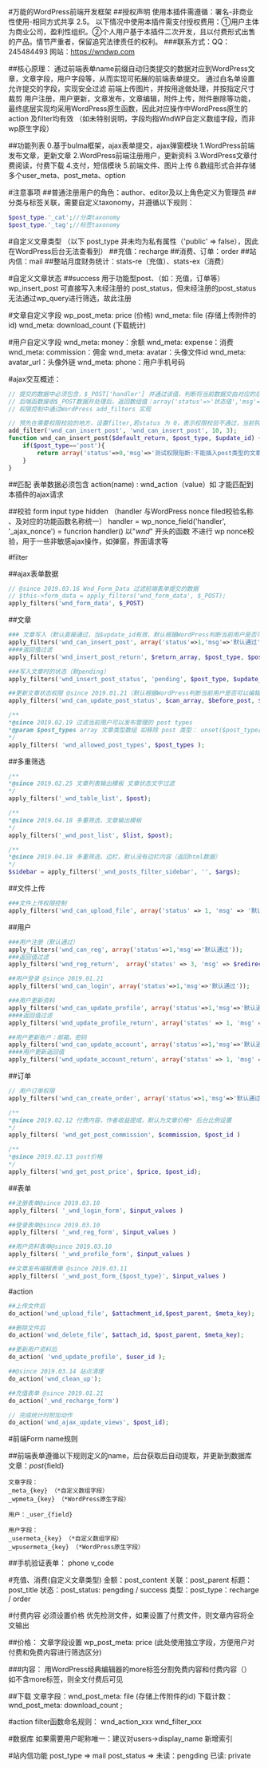 #万能的WordPress前端开发框架
##授权声明
使用本插件需遵循：署名-非商业性使用-相同方式共享 2.5。
以下情况中使用本插件需支付授权费用：①用户主体为商业公司，盈利性组织。②个人用户基于本插件二次开发，且以付费形式出售的产品。情节严重者，保留追究法律责任的权利。
###联系方式：QQ：245484493  网站：https://wndwp.com

##核心原理：
通过前端表单name前缀自动归类提交的数据对应到WordPress文章，文章字段，用户字段等，从而实现可拓展的前端表单提交。
通过白名单设置允许提交的字段，实现安全过滤
前端上传图片，并按用途做处理，并按指定尺寸裁剪
用户注册，用户更新，文章发布，文章编辑，附件上传，附件删除等功能，最终底层实现均采用WordPress原生函数，因此对应操作中WordPress原生的action 及filter均有效
（如未特别说明，字段均指WndWP自定义数组字段，而非wp原生字段）

##功能列表
0.基于bulma框架，ajax表单提交，ajax弹窗模块
1.WordPress前端发布文章，更新文章
2.WordPress前端注册用户，更新资料
3.WordPress文章付费阅读，付费下载
4.支付，短信模块
5.前端文件、图片上传
6.数组形式合并存储多个user_meta、post_meta、option

#注意事项
##普通注册用户的角色：author、editor及以上角色定义为管理员
##分类与标签关联，需要自定义taxonomy，并遵循以下规则：
```php
$post_type.'_cat';//分类taxonomy
$post_type.'_tag';//标签taxonomy
```

#自定义文章类型
（以下 post_type 并未均为私有属性（'public' => false），因此在WordPress后台无法查看到）
##充值：recharge
##消费、订单：order
##站内信：mail
##整站月度财务统计：stats-re（充值）、stats-ex（消费）

#自定义文章状态
##success
 用于功能型post、（如：充值，订单等） wp_insert_post 可直接写入未经注册的 post_status，但未经注册的post_status无法通过wp_query进行筛选，故此注册

#文章自定义字段
wp_post_meta: price (价格)
wnd_meta: file (存储上传附件的id)
wnd_meta: download_count (下载统计)

#用户自定义字段
wnd_meta: money：余额
wnd_meta: expense：消费
wnd_meta: commission：佣金
wnd_meta: avatar：头像文件id
wnd_meta: avatar_url：头像外链
wnd_meta: phone：用户手机号码

#ajax交互概述：
```php
// 提交的数据中必须包含，$_POST['handler'] 并通过该值，判断将当前数据交由对应的后端 handler() 函数处理
// 后端函数接收$_POST数据并处理后，返回数组值：array('status'=>'状态值','msg'=>'消息');通过统一将结果转为json格式，输出交付前端处理
// 权限控制中通过WordPress add_filters 实现

// 预先在需要权限校验的地方，设置filter,若status 为 0，表示权限校验不通过，当前钩子所在函数操作会中断，将权限校验数组结果返回
add_filter('wnd_can_insert_post', 'wnd_can_insert_post', 10, 3);
function wnd_can_insert_post($default_return, $post_type, $update_id) {
	if($post_type=='post'){
		return array('status'=>0,'msg'=>'测试权限阻断:不能插入post类型的文章')
	}
}
```
##匹配
表单数据必须包含
	action(name) : wnd_action（value）如 <input type="hidden" name="action" value="wnd_action">
才能匹配到本插件的ajax请求

##校验
form input type hidden
	（handler 与WordPress nonce filed校验名称 、及对应的功能函数名称统一）
	handler = wp_nonce_field('handler', '_ajax_nonce')  = funcrion handler()
	以"_wnd_" 开头的函数 不进行 wp nonce校验，用于一些非敏感ajax操作，如弹窗，界面请求等

#filter

##ajax表单数据
```php
// @since 2019.03.16 Wnd_Form_Data 过滤前端表单提交的数据
// $this->form_data = apply_filters('wnd_form_data', $_POST);
apply_filters('wnd_form_data', $_POST)
```

##文章
```php
### 文章写入（默认直接通过，当$update_id有效，默认根据WordPress判断当前用户是否可以编辑）
apply_filters('wnd_can_insert_post', array('status'=>1,'msg'=>'默认通过'), $post_type, $update_id);
####返回值过滤
apply_filters('wnd_insert_post_return', $return_array, $post_type, $post_id);

###写入文章时的状态（默pending）
apply_filters('wnd_insert_post_status', 'pending', $post_type, $update_id);

##更新文章状态权限 @since 2019.01.21（默认根据WordPress判断当前用户是否可以编辑文章）
apply_filters('wnd_can_update_post_status', $can_array, $before_post, $after_status );

/**
*@since 2019.02.19 过滤当前用户可以发布管理的 post types
*@param $post_types array 文章类型数组 如移除 post 类型： unset($post_type['post'])
*/
apply_filters( 'wnd_allowed_post_types', $post_types );
```
##多重筛选
```php
/**
*@since 2019.02.25 文章列表输出模板 文章状态文字过滤
*/
apply_filters('_wnd_table_list', $post);

/**
*@since 2019.04.18 多重筛选，文章输出模板
*/
apply_filters('_wnd_post_list', $list, $post);

/**
*@since 2019.04.18 多重筛选，边栏，默认没有边栏内容（返回html数据）
*/
$sidebar = apply_filters('_wnd_posts_filter_sidebar', '', $args);
```

##文件上传
```php
###文件上传权限控制
apply_filters('wnd_can_upload_file', array('status' => 1, 'msg' => '默认通过'), $post_parent, $meta_key);
```

##用户
```php
###用户注册（默认通过）
apply_filters('wnd_can_reg', array('status'=>1,'msg'=>'默认通过'));
###返回值过滤
apply_filters('wnd_reg_return',  array('status' => 3, 'msg' => $redirect_to), $user_id);

##用户登录 @since 2019.01.21
apply_filters('wnd_can_login', array('status'=>1,'msg'=>'默认通过'));

###用户更新资料
apply_filters('wnd_can_update_profile', array('status'=>1,'msg'=>'默认通过'));
####返回值过滤
apply_filters('wnd_update_profile_return', array('status' => 1, 'msg' => '更新成功！'), $user_id);

##用户更新账户：邮箱，密码
apply_filters('wnd_can_update_account', array('status'=>1,'msg'=>'默认通过'));
####用户更新返回值
apply_filters('wnd_update_account_return', array('status' => 1, 'msg' => '更新成功'), $user_id);

```
##订单
```php
// 用户订单权限
apply_filters('wnd_can_create_order', array('status'=>1,'msg'=>'默认通过'), $post_id);

/**
*@since 2019.02.12 付费内容，作者收益提成，默认为文章价格* 后台比例设置
*/
apply_filters( 'wnd_get_post_commission', $commission, $post_id )

/**
*@since 2019.02.13 post价格
*/
apply_filters('wnd_get_post_price', $price, $post_id);

```
##表单
```php
##注册表单@since 2019.03.10
apply_filters( '_wnd_login_form', $input_values )

##登录表单@since 2019.03.10
apply_filters( '_wnd_reg_form', $input_values )

##用户资料表单@since 2019.03.10
apply_filters( '_wnd_profile_form', $input_values )

##文章发布编辑表单 @since 2019.03.11
apply_filters( '_wnd_post_form_{$post_type}', $input_values )
```

#action
```php
##上传文件后
do_action('wnd_upload_file', $attachment_id,$post_parent, $meta_key);

##删除文件后
do_action('wnd_delete_file', $attach_id, $post_parent, $meta_key);

##更新用户资料后
do_action( 'wnd_update_profile', $user_id );

##@since 2019.03.14 站点清理
do_action('wnd_clean_up');

##充值表单 @since 2019.01.21
do_action('_wnd_recharge_form')

// 完成统计时附加动作
do_action('wnd_ajax_update_views', $post_id);

```
#前端Form name规则

##前端表单遵循以下规则定义的name，后台获取后自动提取，并更新到数据库
	文章：_post_{field}

	文章字段：
	_meta_{key} （*自定义数组字段）
	_wpmeta_{key} （*WordPress原生字段）

	用户：_user_{field}

	用户字段：
	_usermeta_{key} （*自定义数组字段）
	_wpusermeta_{key} （*WordPress原生字段）

##手机验证表单：
	phone
	v_code

#充值、消费(自定义文章类型)
金额：post_content
关联：post_parent
标题：post_title
状态：post_status: pengding / success
类型：post_type：recharge / order

#付费内容
必须设置价格
优先检测文件，如果设置了付费文件，则文章内容将全文输出

##价格：
文章字段设置 wp_post_meta: price (此处使用独立字段，方便用户对付费和免费内容进行筛选区分)

###内容：
用WordPress经典编辑器的more标签分割免费内容和付费内容（<!--more-->）
如不含more标签，则全文付费后可见

##下载
文章字段：wnd_post_meta: file (存储上传附件的id)
下载计数：wnd_post_meta: download_count ;

#action filter函数命名规则：
wnd_action_xxx
wnd_filter_xxx

#数据库
如果需要用户昵称唯一：建议对users->display_name 新增索引

#站内信功能
post_type => mail
post_status => 未读：pengding 已读: private